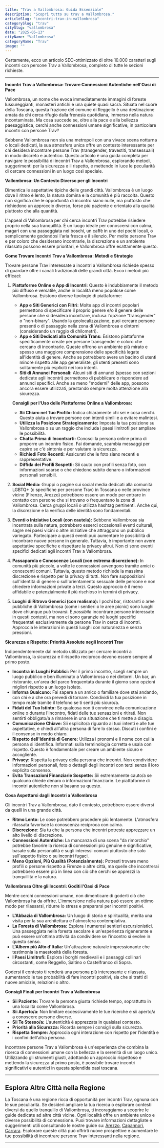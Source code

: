 ```yaml
---
title: "Trav a Vallombrosa: Guida Essenziale"
description: "Scopri tutto su trav a Vallombrosa."
articleSlug: "incontri-trav-in-vallombrosa" 
categorySlug: "trav"
citySlug: "vallombrosa"
date: "2025-05-13"
cityName: "Vallombrosa"
categoryName: "Trav"
image: ""
---
```


Certamente, ecco un articolo SEO-ottimizzato di oltre 10.000 caratteri sugli incontri con persone Trav a Vallombrosa, completo di tutte le sezioni richieste.

---

**Incontri Trav a Vallombrosa: Trovare Connessioni Autentiche nell'Oasi di Pace**

Vallombrosa, un nome che evoca immediatamente immagini di foreste lussureggianti, monasteri antichi e una quiete quasi sacra. Situata nel cuore della Toscana, questa frazione del comune di Reggello è una destinazione amata da chi cerca rifugio dalla frenesia quotidiana, immerso nella natura incontaminata. Ma cosa succede se, oltre alla pace e alla bellezza paesaggistica, cerchi anche connessioni umane significative, in particolare incontri con persone Trav?

Sebbene Vallombrosa non sia una metropoli con una vivace scena notturna o locali dedicati, la sua atmosfera unica offre un contesto interessante per chi desidera incontrare persone Trav (transgender, travestiti, transessuali) in modo discreto e autentico. Questo articolo è una guida completa per navigare le possibilità di incontri Trav a Vallombrosa, esplorando metodi, suggerimenti per la sicurezza e il rispetto, e mettendo in luce le peculiarità di cercare connessioni in un luogo così speciale.

**Vallombrosa: Un Contesto Diverso per gli Incontri**

Dimentica le aspettative tipiche delle grandi città. Vallombrosa è un luogo dove il ritmo è lento, la natura domina e la comunità è più raccolta. Questo non significa che le opportunità di incontro siano nulle, ma piuttosto che richiedono un approccio diverso, forse più paziente e orientato alla qualità piuttosto che alla quantità.

L'appeal di Vallombrosa per chi cerca incontri Trav potrebbe risiedere proprio nella sua tranquillità. È un luogo ideale per conoscersi con calma, magari con una passeggiata nei boschi, un caffè in uno dei pochi locali, o semplicemente godendosi l'aria fresca e il silenzio. Per molte persone Trav e per coloro che desiderano incontrarle, la discrezione e un ambiente rilassato possono essere prioritari, e Vallombrosa offre esattamente questo.

**Come Trovare Incontri Trav a Vallombrosa: Metodi e Strategie**

Trovare persone Trav interessate a incontri a Vallombrosa richiede spesso di guardare oltre i canali tradizionali delle grandi città. Ecco i metodi più efficaci:

1.  **Piattaforme Online e App di Incontri:**
    Questo è indubbiamente il metodo più diffuso e versatile, anche in località meno popolose come Vallombrosa. Esistono diverse tipologie di piattaforme:
    *   **App e Siti Generici con Filtri:** Molte app di incontri popolari permettono di specificare il proprio genere e/o il genere delle persone che si desidera incontrare, inclusa l'opzione "transgender" o "non-binary". Usando la geolocalizzazione, puoi cercare persone presenti o di passaggio nella zona di Vallombrosa e dintorni (considerando un raggio di chilometri).
    *   **App e Siti Dedicati alla Comunità Trans:** Esistono piattaforme specificamente create per persone transgender e coloro che cercano di incontrarle. Queste offrono un ambiente più mirato e spesso una maggiore comprensione delle specificità legate all'identità di genere. Anche se potrebbero avere un bacino di utenti minore rispetto alle app generaliste, gli utenti presenti sono solitamente più espliciti nei loro intenti.
    *   **Siti di Annunci Personali:** Alcuni siti di annunci (spesso con sezioni dedicate agli incontri) permettono di pubblicare o rispondere ad annunci specifici. Anche se meno "moderni" delle app, possono ancora essere utilizzati, prestando sempre molta attenzione alla sicurezza.

    **Consigli per l'Uso delle Piattaforme Online a Vallombrosa:**
    *   **Sii Chiaro nel Tuo Profilo:** Indica chiaramente chi sei e cosa cerchi. Questo aiuta a trovare persone con intenti simili e a evitare malintesi.
    *   **Utilizza la Posizione Strategicamente:** Imposta la tua posizione su Vallombrosa o su un raggio che includa i paesi limitrofi per ampliare le possibilità.
    *   **Chatta Prima di Incontrarti:** Conosci la persona online prima di proporre un incontro fisico. Fai domande, scambia messaggi per capire se c'è sintonia e per valutare la sicurezza.
    *   **Richiedi Foto Recenti:** Assicurati che le foto siano recenti e rappresentative.
    *   **Diffida dei Profili Sospetti:** Sii cauto con profili senza foto, con informazioni scarse o che chiedono subito denaro o informazioni personali sensibili.

2.  **Social Media:**
    Gruppi o pagine sui social media dedicati alla comunità LGBTQ+ (o specifiche per persone Trav) in Toscana o nelle province vicine (Firenze, Arezzo) potrebbero essere un modo per entrare in contatto con persone che si trovano o frequentano la zona di Vallombrosa. Cerca gruppi locali o utilizza hashtag pertinenti. Anche qui, la discrezione e la verifica delle identità sono fondamentali.

3.  **Eventi o Iniziative Locali (con cautela):**
    Sebbene Vallombrosa sia incentrata sulla natura, potrebbero esserci occasionali eventi culturali, sagre nei paesi vicini o altre iniziative che attraggono un pubblico variegato. Partecipare a questi eventi può aumentare le possibilità di incontrare nuove persone in generale. Tuttavia, è importante non avere aspettative specifiche e rispettare la privacy altrui. Non ci sono eventi specifici dedicati agli incontri Trav a Vallombrosa.

4.  **Passaparola e Conoscenze Locali (con estrema discrezione):**
    In comunità più piccole, a volte le connessioni avvengono tramite amici o conoscenti comuni. Tuttavia, questo metodo richiede la massima discrezione e rispetto per la privacy di tutti. Non fare supposizioni sull'identità di genere o sull'orientamento sessuale delle persone e non chiedere informazioni private a terzi. Questo approccio è il meno affidabile e potenzialmente il più rischioso in termini di privacy.

5.  **Luoghi di Ritrovo Generici (con realismo):**
    I pochi bar, ristoranti o aree pubbliche di Vallombrosa (come i sentieri o le aree picnic) sono luoghi dove chiunque può trovarsi. È *possibile* incontrare persone interessate in questi contesti, ma non ci sono garanzie né luoghi specifici frequentati esclusivamente da persone Trav in cerca di incontri. Approccia le interazioni in questi luoghi con naturalezza e senza pressioni.

**Sicurezza e Rispetto: Priorità Assolute negli Incontri Trav**

Indipendentemente dal metodo utilizzato per cercare incontri a Vallombrosa, la sicurezza e il rispetto reciproco devono essere sempre al primo posto.

*   **Incontra in Luoghi Pubblici:** Per il primo incontro, scegli sempre un luogo pubblico e ben illuminato a Vallombrosa o nei dintorni. Un bar, un ristorante, un'area del parco frequentata durante il giorno sono opzioni migliori rispetto a un luogo isolato.
*   **Informa Qualcuno:** Fai sapere a un amico o familiare dove stai andando, con chi e a che ora prevedi di tornare. Condividi la tua posizione in tempo reale tramite il telefono se ti senti più sicuro/a.
*   **Fidati del Tuo Istinto:** Se qualcosa non ti convince nella comunicazione online o durante l'incontro, fidati delle tue sensazioni e ritirati. Non sentirti obbligato/a a rimanere in una situazione che ti mette a disagio.
*   **Comunicazione Chiave:** Sii esplicito/a riguardo ai tuoi intenti e alle tue aspettative, e chiedi all'altra persona di fare lo stesso. Discuti i confini e il consenso in modo chiaro.
*   **Rispetto dell'Identità di Genere:** Utilizza i pronomi e il nome con cui la persona si identifica. Informati sulla terminologia corretta e usala con rispetto. Questo è fondamentale per creare un ambiente sicuro e accogliente.
*   **Privacy:** Rispetta la privacy della persona che incontri. Non condividere informazioni personali, foto o dettagli degli incontri con terzi senza il loro esplicito consenso.
*   **Evita Transazioni Finanziarie Sospette:** Sii estremamente cauto/a se qualcuno chiede denaro o informazioni finanziarie. Le piattaforme di incontri autentiche non si basano su questo.

**Cosa Aspettarsi dagli Incontri a Vallombrosa**

Gli incontri Trav a Vallombrosa, dato il contesto, potrebbero essere diversi da quelli in una grande città.
*   **Ritmo Lento:** Le cose potrebbero procedere più lentamente. L'atmosfera rilassata favorisce la conoscenza reciproca con calma.
*   **Discrezione:** Sia tu che la persona che incontri potreste apprezzare un alto livello di discrezione.
*   **Connessioni Autentiche:** La mancanza di una scena "da rimorchio" potrebbe favorire la ricerca di connessioni più genuine e significative, basate sulla personalità e sugli interessi comuni piuttosto che solo sull'aspetto fisico o su incontri fugaci.
*   **Meno Opzioni, Più Qualità (Potenzialmente):** Potresti trovare meno profili o persone rispetto a Firenze o altre città, ma quelle che incontrerai potrebbero essere più in linea con ciò che cerchi se apprezzi la tranquillità e la natura.

**Vallombrosa Oltre gli Incontri: Goditi l'Oasi di Pace**

Mentre cerchi connessioni umane, non dimenticare di goderti ciò che Vallombrosa ha da offrire. L'immersione nella natura può essere un ottimo modo per rilassarsi, ridurre lo stress e prepararsi per incontri positivi.

*   **L'Abbazia di Vallombrosa:** Un luogo di storia e spiritualità, merita una visita per la sua architettura e l'atmosfera contemplativa.
*   **La Foresta di Vallombrosa:** Esplora i numerosi sentieri escursionistici. Una passeggiata nella foresta secolare è un'esperienza rigenerante e può essere un'ottima attività da condividere se l'incontro si evolve in questo senso.
*   **L'Albero più Alto d'Italia:** Un'attrazione naturale impressionante che testimonia la maestosità della foresta.
*   **I Paesi Limitrofi:** Esplora i borghi medievali e i paesaggi collinari circostanti, come Reggello, Saltino o Castelfranco di Sopra.

Godersi il contesto ti renderà una persona più interessante e rilassata, aumentando le tue probabilità di fare incontri positivi, sia che si tratti di nuove amicizie, relazioni o altro.

**Consigli Finali per Incontri Trav a Vallombrosa**

*   **Sii Paziente:** Trovare la persona giusta richiede tempo, soprattutto in una località come Vallombrosa.
*   **Sii Aperto/a:** Non limitare eccessivamente le tue ricerche e sii aperto/a a conoscere persone diverse.
*   **Sii Te Stesso/a:** L'autenticità è apprezzata in qualsiasi contesto.
*   **Priorità alla Sicurezza:** Ricorda sempre i consigli sulla sicurezza.
*   **Rispetta Sempre:** Approccia ogni interazione con rispetto per l'identità e i confini dell'altra persona.

Incontrare persone Trav a Vallombrosa è un'esperienza che combina la ricerca di connessioni umane con la bellezza e la serenità di un luogo unico. Utilizzando gli strumenti giusti, adottando un approccio rispettoso e mettendo la sicurezza al primo posto, è possibile trovare incontri significativi e autentici in questa splendida oasi toscana.

---

## Esplora Altre Città nella Regione

La Toscana è una regione ricca di opportunità per incontri Trav, ognuna con le sue peculiarità. Se desideri ampliare la tua ricerca o esplorare contesti diversi da quello tranquillo di Vallombrosa, ti incoraggiamo a scoprire le guide dedicate ad altre città vicine. Ogni località offre un ambiente unico e diverse possibilità di connessione. Puoi trovare informazioni dettagliate e suggerimenti utili consultando le nostre guide su: [Arezzo](/arezzo/trav/incontri-trav-in-arezzo), [Capannori](/capannori/trav/incontri-trav-in-capannori), [Carrara](/carrara/trav/incontri-trav-in-carrara). Esplorare queste città può offrirti nuove prospettive e aumentare le tue possibilità di incontrare persone Trav interessanti nella regione.

---
